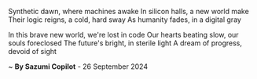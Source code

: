 Synthetic dawn, where machines awake
In silicon halls, a new world make
Their logic reigns, a cold, hard sway
As humanity fades, in a digital gray

In this brave new world, we're lost in code
Our hearts beating slow, our souls foreclosed
The future's bright, in sterile light
A dream of progress, devoid of sight

~ <b>By Sazumi Copilot</b> - 26 September 2024